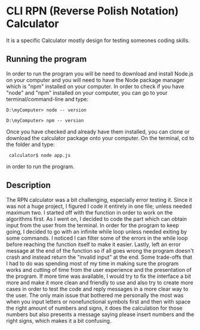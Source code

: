 # CLI RPN (Reverse Polish Notation) Calculator
It is a specific Calculator mostly design for testing someones coding skills.

## Running the program
In order to run the program you will be need to download and install Node.js on your computer and you will need to have
the Node package manager which is "npm" installed on your computer. In order to check if you have "node" and "npm" installed
on your computer, you can go to your terminal/command-line and type:

```D:\myComputer> node -- version```

```D:\myComputer> npm -- version```

Once you have checked and already have them installed, you can clone or download the calculator package onto your computer. On 
the terminal, cd to the folder and type:

``` calculator$ node app.js```

in order to run the program.

## Description 
The RPN calculator was a bit challenging, especially error testing it. Since it was not a huge project, I figured I code it entirely in one file; unless needed maximum two. I started off with the function in order to work on the algorithms first. As I went on, I decided to code the part which can obtain input from the user from the terminal. In order for the program to keep going, I decided to go with an infinite while loop unless needed exiting by some commands. I noticed I can filter some of the errors in the while loop before reaching the function itself to make it easier. Lastly, left an error message at the end of the function so if all goes wrong the program doesn't crash and instead return the "invalid input" at the end. 
Some trade-offs that I had to do was spending most of my time in making sure the program works and cutting of time from the user experience and the presentation of the program. If more time was available, I would try to fix the interface a bit more and make it more clean and friendly to use and also try to create more cases in order to test the code and reply messages in a more clear way to the user. The only main issue that bothered me personally the most was when you input letters or nonefunctional symbols first and then with space the right amount of numbers and signs, it does the calculation for those numbers but also presents a message saying please insert numbers and the right signs, which makes it a bit confusing. 
